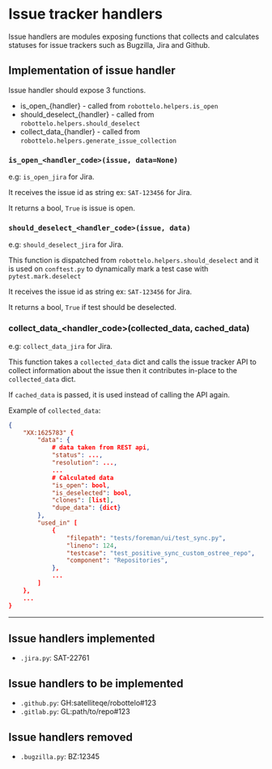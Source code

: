 # Issue tracker handlers

Issue handlers are modules exposing functions that collects and calculates statuses for issue trackers such as Bugzilla, Jira and Github.

## Implementation of issue handler

Issue handler should expose 3 functions.

- is_open_{handler} - called from `robottelo.helpers.is_open`
- should_deselect_{handler} - called from `robottelo.helpers.should_deselect`
- collect_data_{handler} - called from `robottelo.helpers.generate_issue_collection`


### `is_open_<handler_code>(issue, data=None)`

e.g: `is_open_jira` for Jira.

It receives the issue id as string ex: `SAT-123456` for Jira.

It returns a bool, `True` is issue is open.

### `should_deselect_<handler_code>(issue, data)`

e.g: `should_deselect_jira` for Jira.

This function is dispatched from `robottelo.helpers.should_deselect` and
it is used on `conftest.py` to dynamically mark a test case with `pytest.mark.deselect`

It receives the issue id as string ex: `SAT-123456` for Jira.

It returns a bool, `True` if test should be deselected.

### collect_data_<handler_code>(collected_data, cached_data)

e.g: `collect_data_jira` for Jira.

This function takes a `collected_data` dict and calls the issue tracker API
to collect information about the issue then it contributes in-place to the
`collected_data` dict.

If `cached_data` is passed, it is used instead of calling the API again.

Example of `collected_data`:

```json
{
    "XX:1625783" {
        "data": {
            # data taken from REST api,
            "status": ...,
            "resolution": ...,
            ...
            # Calculated data
            "is_open": bool,
            "is_deselected": bool,
            "clones": [list],
            "dupe_data": {dict}
        },
        "used_in" [
            {
                "filepath": "tests/foreman/ui/test_sync.py",
                "lineno": 124,
                "testcase": "test_positive_sync_custom_ostree_repo",
                "component": "Repositories",
            },
            ...
        ]
    },
    ...
}
```
---

## Issue handlers implemented

- `.jira.py`: SAT-22761

## Issue handlers to be implemented

- `.github.py`: GH:satelliteqe/robottelo#123
- `.gitlab.py`: GL:path/to/repo#123

## Issue handlers removed

- `.bugzilla.py`: BZ:12345